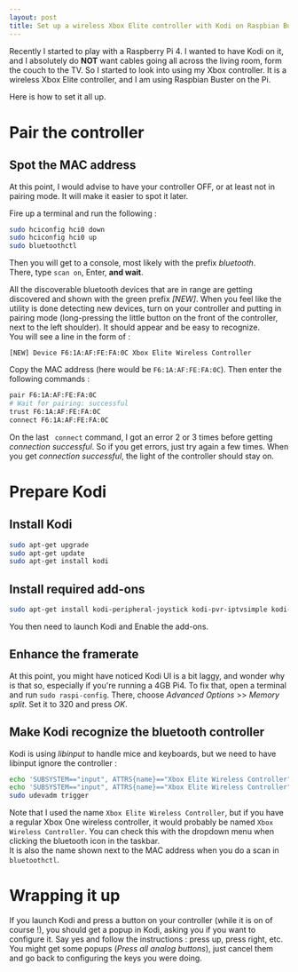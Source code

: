 ```yaml
---
layout: post
title: Set up a wireless Xbox Elite controller with Kodi on Raspbian Buster
---
```


Recently I started to play with a Raspberry Pi 4. I wanted to have Kodi on it, and I absolutely do **NOT** want cables 
going all across the living room, form the couch to the TV. So I started to look into using my Xbox controller. It is a
wireless Xbox Elite controller, and I am using Raspbian Buster on the Pi.

Here is how to set it all up.


# Pair the controller
## Spot the MAC address
At this point, I would advise to have your controller OFF, or at least not in pairing mode. It will make it easier to spot it later.

Fire up a terminal and run the following :
```bash
sudo hciconfig hci0 down
sudo hciconfig hci0 up
sudo bluetoothctl
```
Then you will get to a console, most likely with the prefix _bluetooth_.  
There, type `scan on`, Enter, **and wait**.

All the discoverable bluetooth devices that are in range are getting discovered and shown with the green prefix _[NEW]_. When you feel like the utility is done detecting new devices, turn on your controller and putting in pairing mode (long-pressing the little button on the front of the controller, next to the left shoulder). It should appear and be easy to recognize.  
You will see a line in the form of :
```
[NEW] Device F6:1A:AF:FE:FA:0C Xbox Elite Wireless Controller
```
Copy the MAC address (here would be `F6:1A:AF:FE:FA:0C`). Then enter the following commands :
```bash
pair F6:1A:AF:FE:FA:0C
# Wait for pairing: successful
trust F6:1A:AF:FE:FA:0C
connect F6:1A:AF:FE:FA:0C
```
On the last ` connect` command, I got an error 2 or 3 times before getting _connection successful_. So if you get errors, just try again a few times. When you get _connection successful_, the light of the controller should stay on.


# Prepare Kodi
## Install Kodi
```bash
sudo apt-get upgrade
sudo apt-get update
sudo apt-get install kodi
```

## Install required add-ons
```bash
sudo apt-get install kodi-peripheral-joystick kodi-pvr-iptvsimple kodi-inputstream-adaptive kodi-inputstream-rtmp
```
You then need to launch Kodi and Enable the add-ons.

## Enhance the framerate
At this point, you might have noticed Kodi UI is a bit laggy, and wonder why is that so, especially if you're running a 4GB Pi4.
To fix that, open a terminal and run `sudo raspi-config`. There, choose _Advanced Options_ >> _Memory split_. Set it to 320 and press _OK_.

## Make Kodi recognize the bluetooth controller
Kodi is using _libinput_ to handle mice and keyboards, but we need to have libinput ignore the controller :
```bash
echo 'SUBSYSTEM=="input", ATTRS{name}=="Xbox Elite Wireless Controller", KERNEL=="event*", MODE="0666", ENV{LIBINPUT_IGNORE_DEVICE}="1"'
echo 'SUBSYSTEM=="input", ATTRS{name}=="Xbox Elite Wireless Controller", KERNEL=="event*", MODE="0666", ENV{ID_INPUT_JOYSTICK}="1"'
sudo udevadm trigger
```
Note that I used the name `Xbox Elite Wireless Controller`, but if you have a regular Xbox One wireless controller, it would probably be named `Xbox Wireless Controller`. You can check this with the dropdown menu when clicking the bluetooth icon in the taskbar.  
It is also the name shown next to the MAC address when you do a scan in `bluetoothctl`.

# Wrapping it up
If you launch Kodi and press a button on your controller (while it is on of course !), you should get a popup in Kodi, asking you if you want to configure it. Say yes and follow the instructions : press up, press right, etc.
You might get some popups (_Press all analog buttons_), just cancel them and go back to configuring the keys you were doing.
